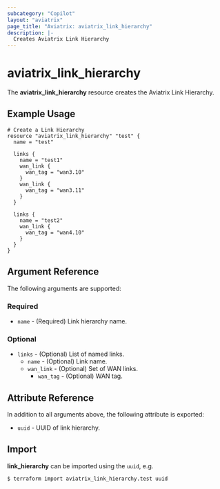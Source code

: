 ```yaml
---
subcategory: "Copilot"
layout: "aviatrix"
page_title: "Aviatrix: aviatrix_link_hierarchy"
description: |-
  Creates Aviatrix Link Hierarchy
---
```


# aviatrix_link_hierarchy

The **aviatrix_link_hierarchy** resource creates the Aviatrix Link Hierarchy.

## Example Usage

```hcl
# Create a Link Hierarchy
resource "aviatrix_link_hierarchy" "test" {
  name = "test"

  links {
    name = "test1"
    wan_link {
      wan_tag = "wan3.10"
    }
    wan_link {
      wan_tag = "wan3.11"
    }
  }

  links {
    name = "test2"
    wan_link {
      wan_tag = "wan4.10"
    }
  }
}

```

## Argument Reference

The following arguments are supported:

### Required
* `name` - (Required) Link hierarchy name.

### Optional
* `links` - (Optional) List of named links.
    * `name` - (Optional) Link name.
    * `wan_link` - (Optional) Set of WAN links.
        * `wan_tag` - (Optional) WAN tag.

## Attribute Reference

In addition to all arguments above, the following attribute is exported:

* `uuid` - UUID of link hierarchy.

## Import

**link_hierarchy** can be imported using the `uuid`, e.g.

```
$ terraform import aviatrix_link_hierarchy.test uuid
```
